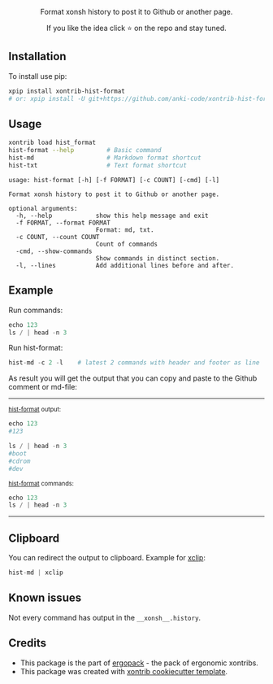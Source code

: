 <p align="center">
Format xonsh history to post it to Github or another page.
</p>

<p align="center">  
If you like the idea click ⭐ on the repo and stay tuned.
</p>


## Installation

To install use pip:

```bash
xpip install xontrib-hist-format
# or: xpip install -U git+https://github.com/anki-code/xontrib-hist-format
```

## Usage

```bash
xontrib load hist_format
hist-format --help         # Basic command
hist-md                    # Markdown format shortcut
hist-txt                   # Text format shortcut
```
```
usage: hist-format [-h] [-f FORMAT] [-c COUNT] [-cmd] [-l]

Format xonsh history to post it to Github or another page.

optional arguments:
  -h, --help            show this help message and exit
  -f FORMAT, --format FORMAT
                        Format: md, txt.
  -c COUNT, --count COUNT
                        Count of commands
  -cmd, --show-commands
                        Show commands in distinct section.
  -l, --lines           Add additional lines before and after.
```

## Example
Run commands:
```python
echo 123
ls / | head -n 3
```
Run hist-format:
```python
hist-md -c 2 -l    # latest 2 commands with header and footer as line
```
As result you will get the output that you can copy and paste to the Github comment or md-file:

------------------------------------------------------------------------------------------------------------------

<sub>[hist-format](https://github.com/anki-code/xontrib-hist-format) output:</sub>

```python
echo 123
#123

ls / | head -n 3
#boot
#cdrom
#dev

```

<sub>[hist-format](https://github.com/anki-code/xontrib-hist-format) commands:</sub>

```python
echo 123
ls / | head -n 3
```

------------------------------------------------------------------------------------------------------------------

## Clipboard

You can redirect the output to clipboard. Example for [xclip](https://github.com/astrand/xclip):
```python
hist-md | xclip
```

## Known issues

Not every command has output in the `__xonsh__.history`.

## Credits

* This package is the part of [ergopack](https://github.com/anki-code/xontrib-ergopack) - the pack of ergonomic xontribs.
* This package was created with [xontrib cookiecutter template](https://github.com/xonsh/xontrib-cookiecutter).
